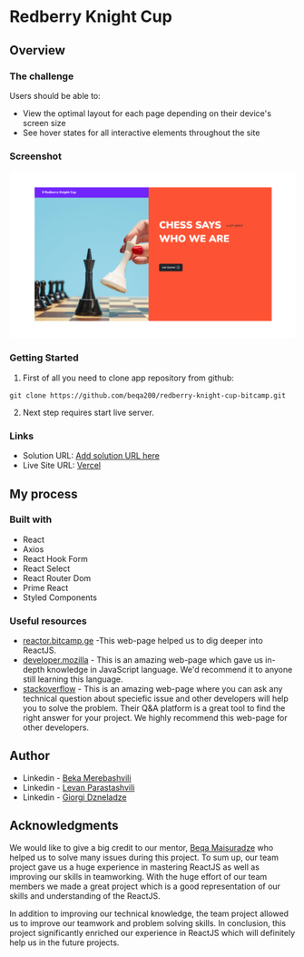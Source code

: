 # Redberry Knight Cup

## Overview

### The challenge

Users should be able to:

- View the optimal layout for each page depending on their device's screen size
- See hover states for all interactive elements throughout the site

### Screenshot

![](./src//assets/startScreen.png)

### Getting Started

1. First of all you need to clone app repository from github:

```
git clone https://github.com/beqa200/redberry-knight-cup-bitcamp.git
```

2. Next step requires start live server.

### Links

- Solution URL: [Add solution URL here](https://github.com/beqa200/redberry-knight-cup-bitcamp)
- Live Site URL: [Vercel](https://redberry-knight-cup-bitcamp.vercel.app/)

## My process

### Built with

- React
- Axios
- React Hook Form
- React Select
- React Router Dom
- Prime React
- Styled Components

### Useful resources

- [reactor.bitcamp.ge](https://reactor.bitcamp.ge/) -This web-page helped us to dig deeper into ReactJS.
- [developer.mozilla](https://developer.mozilla.org/en-US/) - This is an amazing web-page which gave us in-depth knowledge in JavaScript language. We'd recommend it to anyone still learning this language.
- [stackoverflow](https://stackoverflow.com/) - This is an amazing web-page where you can ask any technical question about speciefic issue and other developers will help you to solve the problem. Their Q&A platform is a great tool to find the right answer for your project. We highly recommend this web-page for other developers.

## Author

- Linkedin - [Beka Merebashvili](https://www.linkedin.com/in/beka-merebashvili/)
- Linkedin - [Levan Parastashvili](https://www.linkedin.com/in/levan-parastashvili)
- Linkedin - [Giorgi Dzneladze](https://www.linkedin.com/in/giorgi-dzneladze/)

## Acknowledgments

We would like to give a big credit to our mentor, [Beqa Maisuradze](https://www.linkedin.com/in/beka-maisuradze-76a730234/) who helped us to solve many issues during this project.
To sum up, our team project gave us a huge experience in mastering ReactJS as well as improving our skills in teamworking. With the huge effort of our team members we made a great project which is a good representation of our skills and understanding of the ReactJS.

In addition to improving our technical knowledge, the team project allowed us to improve our teamwork and problem solving skills. In conclusion, this project significantly enriched our experience in ReactJS which will definitely help us in the future projects.
